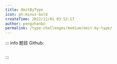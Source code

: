 ```yaml
---
title: OmitByType
icon: ph:minus-bold
createTime: 2022/12/01 03:52:17
author: pengzhanbo
permalink: /type-challenges/medium/omit-by-type/
---
```


::: info 题目
Github: []()

```ts

```

:::
